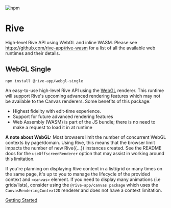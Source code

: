 ![npm](https://img.shields.io/npm/v/@rive-app/webgl-single)

# Rive 
High-level Rive API using WebGL and inline WASM. Please see https://github.com/rive-app/rive-wasm for a list of all the available web runtimes and their details.

## WebGL Single
```
npm install @rive-app/webgl-single
```
An easy-to-use high-level Rive API using the [WebGL](https://developer.mozilla.org/en-US/docs/Web/API/WebGL_API) renderer. This runtime will support Rive's upcoming advanced rendering features which may not be available to the Canvas renderers. Some benefits of this package:
- Highest fidelity with edit-time experience.
- Support for future advanced rendering features
- Web Assembly (WASM) is part of the JS bundle; there is no need to make a request to load it in at runtime

**A note about WebGL:** Most browsers limit the number of concurrent WebGL contexts by page/domain. Using Rive, this means that the browser limit impacts the number of new Rive({...}) instances created. See the README docs for the `useOffscreenRenderer` option that may assist in working around this limitation.

If you're planning on displaying Rive content in a list/grid or many times on the same page, it's up to you to manage the lifecycle of the provided context and `<canvas>` element. If you need to display many animations (i.e grids/lists), consider using the `@rive-app/canvas package` which uses the `CanvasRenderingContext2D` renderer and does not have a context limitation.

[Getting Started](https://github.com/rive-app/rive-wasm#getting-started)